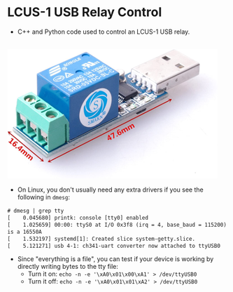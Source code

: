 # LCUS-1 USB Relay Control

* C++ and Python code used to control an LCUS-1 USB relay.
<br>
<img src="./assets/device.jpg" width="480" />

* On Linux, you don't usually need any extra drivers if you see the following in `dmesg`:

```
# dmesg | grep tty
[    0.045680] printk: console [tty0] enabled
[    1.025659] 00:00: ttyS0 at I/O 0x3f8 (irq = 4, base_baud = 115200) is a 16550A
[    1.532197] systemd[1]: Created slice system-getty.slice.
[    5.121271] usb 4-1: ch341-uart converter now attached to ttyUSB0
```

* Since "everything is a file", you can test if your device is working by directly writing bytes to the tty file: 
  * Turn it on: `echo -n -e '\xA0\x01\x00\xA1' > /dev/ttyUSB0`
  * Turn it off: `echo -n -e '\xA0\x01\x01\xA2' > /dev/ttyUSB0`


